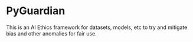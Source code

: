 # PyGuardian
This is an AI Ethics framework for datasets, models, etc to try and mitigate bias and other anomalies for fair use. 
